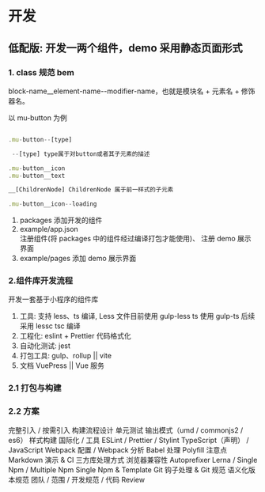 # 开发

## 低配版: 开发一两个组件，demo 采用静态页面形式

### 1. class 规范 bem

block-name\_\_element-name--modifier-name，也就是模块名 + 元素名 + 修饰器名。

以 mu-button 为例

```javascript

.mu-button--[type]

 --[type] type属于对button或者其子元素的描述

.mu-button__icon
.mu-button__text

__[ChildrenNode] ChildrenNode 属于前一样式的子元素

.mu-button__icon--loading


```

1. packages 添加开发的组件
2. example/app.json  
   注册组件(将 packages 中的组件经过编译打包才能使用)、
   注册 demo 展示界面
3. example/pages 添加 demo 展示界面

### 2.组件库开发流程

开发一套基于小程序的组件库

1. 工具: 支持 less、ts 编译, Less 文件目前使用 gulp-less ts 使用 gulp-ts 后续采用 lessc tsc 编译
2. 工程化: eslint + Prettier 代码格式化
3. 自动化测试: jest
4. 打包工具: gulp、rollup || vite
5. 文档 VuePress || Vue 服务

### 2.1 打包与构建

### 2.2 方案

完整引入 / 按需引入
构建流程设计
单元测试
输出模式（umd / commonjs2 / es6）
样式构建
国际化 / 工具
ESLint / Prettier / Stylint
TypeScript（声明） / JavaScript
Webpack 配置 / Webpack 分析
Babel 处理
Polyfill 注意点
Markdown 演示 & CI
三方库处理方式
浏览器兼容性
Autoprefixer
Lerna / Single Npm / Multiple Npm
Single Npm & Template
Git 钩子处理 & Git 规范
语义化版本规范
团队 / 范围 / 开发规范 / 代码 Review
